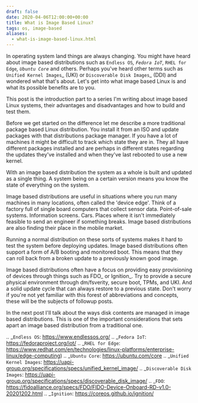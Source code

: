 ```yaml
---
draft: false
date: 2020-04-06T12:00:00+00:00
title: What is Image Based Linux?
tags: os, image-based
aliases:
  - what-is-image-based-linux.html
---
```


In operating system land things are always changing. You might have heard about
image based distributions such as `Endless OS`_, `Fedora IoT`_,
`RHEL for Edge`_, `Ubuntu Core`_ and others. Perhaps you've heard other terms
such as `Unified Kernel Images`_ (UKI) or `Discoverable Disk Images`_ (DDI) and
wondered what that's about. Let's get into what image based Linux is and what its
possible benefits are to you.

This post is the introduction part to a series I'm writing about image based Linux
systems, their advantages and disadvantages and how to build and test them.

Before we get started on the difference let me describe a more traditional
package based Linux distribution. You install it from an ISO and update packages
with that distributions package manager. If you have a lot of machines it might
be difficult to track which state they are in. They all have different packages
installed and are perhaps in different states regarding the updates they've
installed and when they've last rebooted to use a new kernel.

With an image based distribution the system as a whole is built and updated as
a single thing. A system being on a certain version means you know the state of
everything on the system.

Image based distributions are useful in situations where you run many machines
in many locations, often called the 'device edge'. Think of a factory full of
single board computers that collect sensor data. Point-of-sale systems.
Information screens. Cars. Places where it isn't immediately feasible to send
an engineer if something breaks. Image based distributions are also finding
their place in the mobile market.

Running a normal distribution on these sorts of systems makes it hard to test
the system before deploying updates. Image based distributions often support a
form of A/B booting and monitored boot. This means that they can roll back from
a broken update to a previously known good image.

Image based distributions often have a focus on providing easy provisioning of
devices through things such as FDO_ or Ignition_. Try to provide a secure
physical environment through dm/fsverity, secure boot, TPMs, and UKI. And a
solid update cycle that can always restore to a previous state. Don't worry if
you're not yet familiar with this forest of abbreviations and concepts, these will
be the subjects of followup posts.

In the next post I'll talk about the ways disk contents are managed in image based
distributions. This is one of the important considerations that sets apart an image
based distribution from a traditional one.

.. _`Endless OS`: https://www.endlessos.org/
.. _`Fedora IoT`: https://fedoraproject.org/iot/
.. _`RHEL for Edge`: https://www.redhat.com/en/technologies/linux-platforms/enterprise-linux/edge-computing)
.. _`Ubuntu Core`: https://ubuntu.com/core
.. _`Unified Kernel Images`: https://uapi-group.org/specifications/specs/unified_kernel_image/
.. _`Discoverable Disk Images`: https://uapi-group.org/specifications/specs/discoverable_disk_image/
.. _`FDO`: https://fidoalliance.org/specs/FDO/FIDO-Device-Onboard-RD-v1.0-20201202.html
.. _`Ignition`: https://coreos.github.io/ignition/
